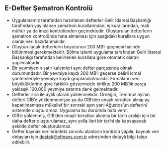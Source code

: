 ## E-Defter Şematron Kontrolü
* Uygulamamız tarafından hazırlanan defterler Gelir İdaresi Başkanlığı tarafından yayınlanan şematron kurallarından, iş kurallarından, mali mühür ya da imza kontrolünden geçmektedir. Oluşturulan defterlerin şematron kontrolünde hata
almaması için aşağıdaki kurallara uygun olarak veri hazırlanmalıdır.
* Oluşturulacak defterlerin boyutunun 200 MB’ı geçmesi halinde bölünmesi gerekmektedir. Bölme işlemi uygulama
tarafından Gelir İdaresi Başkanlığı tarafından belirlenen kurallara göre otomatik olarak yapılmaktadır.
* Bir yevmiyenin satır kalemleri aynı defter parçasında olmak durumundadır. Bir yevmiye kaydı 200 MB’ı geçerse
belirli icmal yöntemleriyle yevmiye kaydı gruplandırılmalıdır. Firmaların veri büyüklüklerine göre farklılık
göstermekle birlikte 200 MB‘lık parça yaklaşık 100.000 yevmiye satırına denk gelmektedir.
* Defterler sıra ile aylık olarak yüklenmelidir. Örneğin, Temmuz ayının defteri GİB’e yüklenmemişse ya da GİB’den
onaylı beratları alınıp ay kapatılmamışsa mükellef bir sonraki ayın yani Ağustos’un defterini sistemde oluşturamaz.
Uygulama bu durumda hata verir.
* GİB’e yüklenmiş, GİB’den onaylı beratları alınmış bir tarih aralığı için bir daha defter oluşturulamaz, aynı yolla ileri
bir tarihi de kapsayacak şekilde defter oluşturulamaz.
* Defter kaynak verilerindeki zorunlu alanların kontrolü yapılır, kaynak veri detayları için destek@efinans.com.tr
adresinden detaylı bilgi talep edilebilir.
